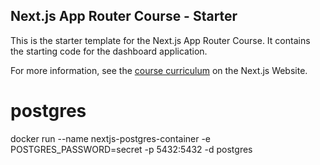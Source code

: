 ## Next.js App Router Course - Starter

This is the starter template for the Next.js App Router Course. It contains the starting code for the dashboard application.

For more information, see the [course curriculum](https://nextjs.org/learn) on the Next.js Website.

# postgres

docker run --name nextjs-postgres-container -e POSTGRES_PASSWORD=secret -p 5432:5432 -d postgres
